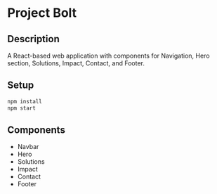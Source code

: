 # Project Bolt

## Description
A React-based web application with components for Navigation, Hero section, Solutions, Impact, Contact, and Footer.

## Setup
```bash
npm install
npm start
```

## Components
- Navbar
- Hero
- Solutions
- Impact
- Contact
- Footer